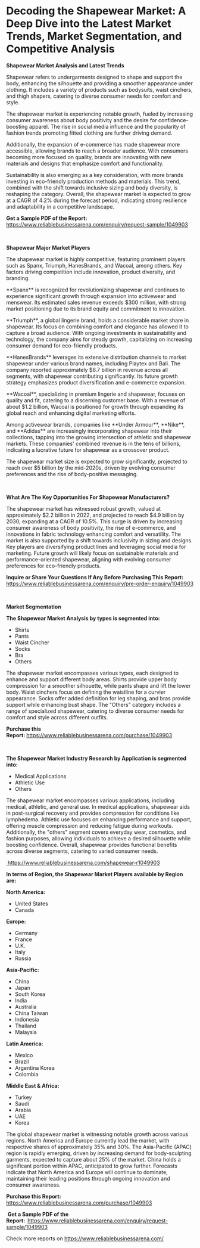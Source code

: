 <p><h1>Decoding the Shapewear Market: A Deep Dive into the Latest Market Trends, Market Segmentation, and Competitive Analysis</h1></p><p><strong>Shapewear Market Analysis and Latest Trends</strong></p>
<p><p>Shapewear refers to undergarments designed to shape and support the body, enhancing the silhouette and providing a smoother appearance under clothing. It includes a variety of products such as bodysuits, waist cinchers, and thigh shapers, catering to diverse consumer needs for comfort and style.</p><p>The shapewear market is experiencing notable growth, fueled by increasing consumer awareness about body positivity and the desire for confidence-boosting apparel. The rise in social media influence and the popularity of fashion trends promoting fitted clothing are further driving demand. </p><p>Additionally, the expansion of e-commerce has made shapewear more accessible, allowing brands to reach a broader audience. With consumers becoming more focused on quality, brands are innovating with new materials and designs that emphasize comfort and functionality. </p><p>Sustainability is also emerging as a key consideration, with more brands investing in eco-friendly production methods and materials. This trend, combined with the shift towards inclusive sizing and body diversity, is reshaping the category. Overall, the shapewear market is expected to grow at a CAGR of 4.2% during the forecast period, indicating strong resilience and adaptability in a competitive landscape.</p></p>
<p><strong>Get a Sample PDF of the Report:&nbsp;</strong> <a href="https://www.reliablebusinessarena.com/enquiry/request-sample/1049903?utm_campaign=2819&utm_medium=2&utm_source=Github&utm_content=ia&utm_term=01042025&utm_id=shapewear">https://www.reliablebusinessarena.com/enquiry/request-sample/1049903</a></p>
<p>&nbsp;</p>
<p><strong>Shapewear Major Market Players</strong></p>
<p><p>The shapewear market is highly competitive, featuring prominent players such as Spanx, Triumph, HanesBrands, and Wacoal, among others. Key factors driving competition include innovation, product diversity, and branding.</p><p>**Spanx** is recognized for revolutionizing shapewear and continues to experience significant growth through expansion into activewear and menswear. Its estimated sales revenue exceeds $300 million, with strong market positioning due to its brand equity and commitment to innovation.</p><p>**Triumph**, a global lingerie brand, holds a considerable market share in shapewear. Its focus on combining comfort and elegance has allowed it to capture a broad audience. With ongoing investments in sustainability and technology, the company aims for steady growth, capitalizing on increasing consumer demand for eco-friendly products.</p><p>**HanesBrands** leverages its extensive distribution channels to market shapewear under various brand names, including Playtex and Bali. The company reported approximately $6.7 billion in revenue across all segments, with shapewear contributing significantly. Its future growth strategy emphasizes product diversification and e-commerce expansion.</p><p>**Wacoal**, specializing in premium lingerie and shapewear, focuses on quality and fit, catering to a discerning customer base. With a revenue of about $1.2 billion, Wacoal is positioned for growth through expanding its global reach and enhancing digital marketing efforts.</p><p>Among activewear brands, companies like **Under Armour**, **Nike**, and **Adidas** are increasingly incorporating shapewear into their collections, tapping into the growing intersection of athletic and shapewear markets. These companies' combined revenue is in the tens of billions, indicating a lucrative future for shapewear as a crossover product.</p><p>The shapewear market size is expected to grow significantly, projected to reach over $5 billion by the mid-2020s, driven by evolving consumer preferences and the rise of body-positive messaging.</p></p>
<p>&nbsp;</p>
<p><strong>What Are The Key Opportunities For Shapewear Manufacturers?</strong></p>
<p><p>The shapewear market has witnessed robust growth, valued at approximately $2.2 billion in 2022, and projected to reach $4.9 billion by 2030, expanding at a CAGR of 10.5%. This surge is driven by increasing consumer awareness of body positivity, the rise of e-commerce, and innovations in fabric technology enhancing comfort and versatility. The market is also supported by a shift towards inclusivity in sizing and designs. Key players are diversifying product lines and leveraging social media for marketing. Future growth will likely focus on sustainable materials and performance-oriented shapewear, aligning with evolving consumer preferences for eco-friendly products.</p></p>
<p><strong>Inquire or Share Your Questions If Any Before Purchasing This Report:</strong> <a href="https://www.reliablebusinessarena.com/enquiry/pre-order-enquiry/1049903?utm_campaign=2819&utm_medium=2&utm_source=Github&utm_content=ia&utm_term=01042025&utm_id=shapewear">https://www.reliablebusinessarena.com/enquiry/pre-order-enquiry/1049903</a></p>
<p>&nbsp;</p>
<p><strong>Market Segmentation</strong></p>
<p><strong>The Shapewear Market Analysis by types is segmented into:</strong></p>
<p><ul><li>Shirts</li><li>Pants</li><li>Waist Cincher</li><li>Socks</li><li>Bra</li><li>Others</li></ul></p>
<p><p>The shapewear market encompasses various types, each designed to enhance and support different body areas. Shirts provide upper body compression for a smoother silhouette, while pants shape and lift the lower body. Waist cinchers focus on defining the waistline for a curvier appearance. Socks offer added definition for leg shaping, and bras provide support while enhancing bust shape. The "Others" category includes a range of specialized shapewear, catering to diverse consumer needs for comfort and style across different outfits.</p></p>
<p><strong>Purchase this Report:&nbsp;</strong><a href="https://www.reliablebusinessarena.com/purchase/1049903?utm_campaign=2819&utm_medium=2&utm_source=Github&utm_content=ia&utm_term=01042025&utm_id=shapewear">https://www.reliablebusinessarena.com/purchase/1049903</a></p>
<p>&nbsp;</p>
<p><strong>The Shapewear Market Industry Research by Application is segmented into:</strong></p>
<p><ul><li>Medical Applications</li><li>Athletic Use</li><li>Others</li></ul></p>
<p><p>The shapewear market encompasses various applications, including medical, athletic, and general use. In medical applications, shapewear aids in post-surgical recovery and provides compression for conditions like lymphedema. Athletic use focuses on enhancing performance and support, offering muscle compression and reducing fatigue during workouts. Additionally, the "others" segment covers everyday wear, cosmetics, and fashion purposes, allowing individuals to achieve a desired silhouette while boosting confidence. Overall, shapewear provides functional benefits across diverse segments, catering to varied consumer needs.</p></p>
<p><a href="https://www.reliablebusinessarena.com/shapewear-r1049903?utm_campaign=2819&utm_medium=2&utm_source=Github&utm_content=ia&utm_term=01042025&utm_id=shapewear">&nbsp;https://www.reliablebusinessarena.com/shapewear-r1049903</a></p>
<p><strong>In terms of Region, the Shapewear Market Players available by Region are:</strong></p>
<p>
    <p> <strong> North America: </strong>
        <ul>
            <li>United States</li>
            <li>Canada</li>
        </ul>
        </p> 
    <p> <strong> Europe: </strong>
        <ul>
            <li>Germany</li>
            <li>France</li>
            <li>U.K.</li>
            <li>Italy</li>
            <li>Russia</li>
        </ul>
        </p> 
    <p> <strong> Asia-Pacific: </strong>
        <ul>
            <li>China</li>
            <li>Japan</li>
            <li>South Korea</li>
            <li>India</li>
            <li>Australia</li>
            <li>China Taiwan</li>
            <li>Indonesia</li>
            <li>Thailand</li>
            <li>Malaysia</li>
        </ul>
        </p> 
    <p> <strong> Latin America: </strong>
        <ul>
            <li>Mexico</li>
            <li>Brazil</li>
            <li>Argentina Korea</li>
            <li>Colombia</li>
        </ul>
        </p> 
    <p> <strong> Middle East & Africa: </strong>
        <ul>
            <li>Turkey</li>
            <li>Saudi</li>
            <li>Arabia</li>
            <li>UAE</li>
            <li>Korea</li>
        </ul>
    </p>
    </p>
<p><p>The global shapewear market is witnessing notable growth across various regions. North America and Europe currently lead the market, with respective shares of approximately 35% and 30%. The Asia-Pacific (APAC) region is rapidly emerging, driven by increasing demand for body-sculpting garments, expected to capture about 25% of the market. China holds a significant portion within APAC, anticipated to grow further. Forecasts indicate that North America and Europe will continue to dominate, maintaining their leading positions through ongoing innovation and consumer awareness.</p></p>
<p><strong>Purchase this Report: </strong><a href="https://www.reliablebusinessarena.com/purchase/1049903?utm_campaign=2819&utm_medium=2&utm_source=Github&utm_content=ia&utm_term=01042025&utm_id=shapewear">https://www.reliablebusinessarena.com/purchase/1049903</a></p>
<p>&nbsp;<strong>Get a Sample PDF of the Report:&nbsp;&nbsp;</strong><a href="https://www.reliablebusinessarena.com/enquiry/request-sample/1049903?utm_campaign=2819&utm_medium=2&utm_source=Github&utm_content=ia&utm_term=01042025&utm_id=shapewear">https://www.reliablebusinessarena.com/enquiry/request-sample/1049903</a></p>
<p><strong></strong></p>
<p>Check more reports on <a href="https://www.reliablebusinessarena.com/?utm_campaign=2819&utm_medium=2&utm_source=Github&utm_content=ia&utm_term=01042025&utm_id=shapewear">https://www.reliablebusinessarena.com/</a></p>